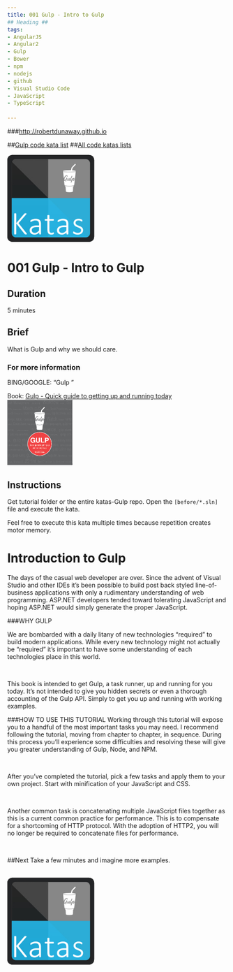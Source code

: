 ```yaml
---
title: 001 Gulp - Intro to Gulp
## Heading ##
tags: 
- AngularJS
- Angular2
- Gulp
- Bower
- npm
- nodejs
- github
- Visual Studio Code
- JavaScript
- TypeScript

---
```


###http://robertdunaway.github.io

##[Gulp code kata list](http://mycodekatas.github.io/gulp.html)
##[All code katas lists](http://mycodekatas.github.io/)

 <img src="https://raw.githubusercontent.com/robertdunaway/katas-gulp/master/katas-Gulp-logo.png" alt="Smiley face" height="200" width="200"> 

# 001 Gulp - Intro to Gulp

## Duration
5 minutes

## Brief
What is Gulp and why we should care.

### For more information 
BING/GOOGLE: “Gulp ”

Book: 
[Gulp - Quick guide to getting up and running today](http://www.amazon.com/Gulp-Quick-guide-getting-running-ebook/dp/B010NXMFF6/)
<br>
<img src="https://raw.githubusercontent.com/robertdunaway/gulp-book/master/bookcoverimage.PNG" alt="Smiley face" height="150" width="150">

## Instructions
Get tutorial folder or the entire katas-Gulp repo.
Open the `[before/*.sln]` file and execute the kata.

Feel free to execute this kata multiple times because repetition creates motor memory.


# Introduction to Gulp


The days of the casual web developer are over.  Since the advent of Visual Studio and other IDEs it’s been possible to build post back styled line-of-business applications with only a rudimentary understanding of web programming.  ASP.NET developers tended toward tolerating JavaScript and hoping ASP.NET would simply generate the proper JavaScript.

###WHY GULP

We are bombarded with a daily litany of new technologies “required” to build modern applications.  While every new technology might not actually be “required” it’s important to have some understanding of each technologies place in this world.  

<br>

This book is intended to get Gulp, a task runner, up and running for you today.  It’s not intended to give you hidden secrets or even a thorough accounting of the Gulp API.  Simply to get you up and running with working examples.

###HOW TO USE THIS TUTORIAL
Working through this tutorial will expose you to a handful of the most important tasks you may need.  I recommend following the tutorial, moving from chapter to chapter, in sequence.  During this process you’ll experience some difficulties and resolving these will give you greater understanding of Gulp, Node, and NPM.

<br>

After you’ve completed the tutorial, pick a few tasks and apply them to your own project.  Start with minification of your JavaScript and CSS.  

<br>

Another common task is concatenating multiple JavaScript files together as this is a current common practice for performance.  This is to compensate for a shortcoming of HTTP protocol.  With the adoption of HTTP2, you will no longer be required to concatenate files for performance.

<br>



##Next
Take a few minutes and imagine more examples. 

<br>

 <img src="https://raw.githubusercontent.com/robertdunaway/katas-gulp/master/katas-Gulp-logo.png" alt="Smiley face" height="200" width="200"> 